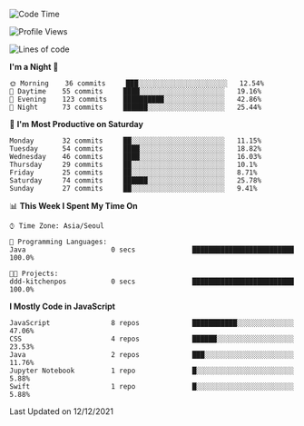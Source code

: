 <!--START_SECTION:waka-->
![Code Time](http://img.shields.io/badge/Code%20Time-760%20hrs%2040%20mins-blue)

![Profile Views](http://img.shields.io/badge/Profile%20Views-12-blue)

![Lines of code](https://img.shields.io/badge/From%20Hello%20World%20I%27ve%20Written-54%20Thousand%20lines%20of%20code-blue)

**I'm a Night 🦉** 

```text
🌞 Morning    36 commits     ███░░░░░░░░░░░░░░░░░░░░░░   12.54% 
🌆 Daytime    55 commits     ████░░░░░░░░░░░░░░░░░░░░░   19.16% 
🌃 Evening    123 commits    ██████████░░░░░░░░░░░░░░░   42.86% 
🌙 Night      73 commits     ██████░░░░░░░░░░░░░░░░░░░   25.44%

```
📅 **I'm Most Productive on Saturday** 

```text
Monday       32 commits     ██░░░░░░░░░░░░░░░░░░░░░░░   11.15% 
Tuesday      54 commits     ████░░░░░░░░░░░░░░░░░░░░░   18.82% 
Wednesday    46 commits     ████░░░░░░░░░░░░░░░░░░░░░   16.03% 
Thursday     29 commits     ██░░░░░░░░░░░░░░░░░░░░░░░   10.1% 
Friday       25 commits     ██░░░░░░░░░░░░░░░░░░░░░░░   8.71% 
Saturday     74 commits     ██████░░░░░░░░░░░░░░░░░░░   25.78% 
Sunday       27 commits     ██░░░░░░░░░░░░░░░░░░░░░░░   9.41%

```


📊 **This Week I Spent My Time On** 

```text
⌚︎ Time Zone: Asia/Seoul

💬 Programming Languages: 
Java                     0 secs              █████████████████████████   100.0%

🐱‍💻 Projects: 
ddd-kitchenpos           0 secs              █████████████████████████   100.0%

```

**I Mostly Code in JavaScript** 

```text
JavaScript               8 repos             ███████████░░░░░░░░░░░░░░   47.06% 
CSS                      4 repos             ██████░░░░░░░░░░░░░░░░░░░   23.53% 
Java                     2 repos             ███░░░░░░░░░░░░░░░░░░░░░░   11.76% 
Jupyter Notebook         1 repo              █░░░░░░░░░░░░░░░░░░░░░░░░   5.88% 
Swift                    1 repo              █░░░░░░░░░░░░░░░░░░░░░░░░   5.88%

```



 Last Updated on 12/12/2021
<!--END_SECTION:waka-->
